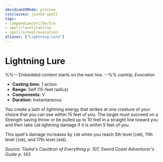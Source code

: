 ```yaml
---
obsidianUIMode: preview
cssclasses: json5e-spell
tags:
- compendium/src/5e/tce
- spell/level/cantrip
- spell/school/evocation
aliases: ["Lightning Lure"]
---
```

# Lightning Lure
%%-- Embedded content starts on the next line. --%%
*cantrip, Evocation*  

- **Casting time:** 1 action
- **Range:** Self (15-feet radius)
- **Components:** V
- **Duration:** Instantaneous

You create a lash of lightning energy that strikes at one creature of your choice that you can see within 15 feet of you. The target must succeed on a Strength saving throw or be pulled up to 10 feet in a straight line toward you and then take `1d8` lightning damage if it is within 5 feet of you.

This spell's damage increases by `1d8` when you reach 5th level (`2d8`), 11th level (`3d8`), and 17th level (`4d8`).

*Source: Tasha's Cauldron of Everything p. 107, Sword Coast Adventurer's Guide p. 143*